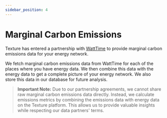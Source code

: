 ```yaml
---
sidebar_position: 4
---
```


# Marginal Carbon Emissions

Texture has entered a partnership with [WattTime](https://watttime.org/) to provide marginal carbon emissions data for your energy network.

We fetch marginal carbon emissions data from WattTime for each of the places where you have energy data. We then combine this data with the energy data to get a complete picture of your energy network. We also store this data in our database for future analysis.

> **Important Note:** Due to our partnership agreements, we cannot share raw marginal carbon emissions data directly. Instead, we calculate emissions metrics by combining the emissions data with energy data on the Texture platform. This allows us to provide valuable insights while respecting our data partners' terms.
